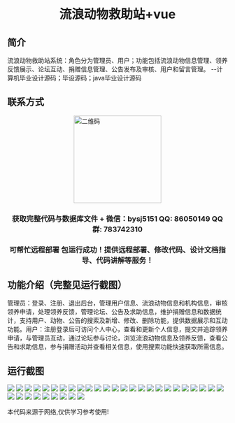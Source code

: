 <p><h1 align="center">流浪动物救助站+vue</h1></p>

## 简介
流浪动物救助站系统：角色分为管理员、用户；功能包括流浪动物信息管理、领养反馈展示、论坛互动、捐赠信息管理、公告发布及审核、用户和留言管理。    --计算机毕业设计源码；毕设源码；java毕业设计源码


## 联系方式
<img src="https://bs-1329754181.cos.ap-shanghai.myqcloud.com/wx.jpg" alt="二维码" style="display: block; margin: 0 auto;" width="200px">
<p><h3 align="center">获取完整代码与数据库文件 + 微信：bysj5151 QQ: 86050149 QQ群: 783742310</h3></p>
<p><h3 align="center">可帮忙远程部署 包运行成功！提供远程部署、修改代码、设计文档指导、代码讲解等服务！</h3></p>

## 功能介绍（完整见运行截图）
管理员：登录、注册、退出后台，管理用户信息、流浪动物信息和机构信息，审核领养申请，处理领养反馈，管理论坛、公告及求助信息，维护捐赠信息和数据统计，支持用户、动物、公告的搜索及新增、修改、删除功能，提供数据展示和互动功能。用户：注册登录后可访问个人中心，查看和更新个人信息，提交并追踪领养申请，与管理员互动，通过论坛参与讨论，浏览流浪动物信息及领养反馈，查看公告和求助信息，参与捐赠活动并查看相关信息，使用搜索功能快速获取所需信息。


## 运行截图
![](https://bs-1329754181.cos.ap-shanghai.myqcloud.com/ssm/StrayAnimalRescueStation/img/001.jpg)
![](https://bs-1329754181.cos.ap-shanghai.myqcloud.com/ssm/StrayAnimalRescueStation/img/002.jpg)
![](https://bs-1329754181.cos.ap-shanghai.myqcloud.com/ssm/StrayAnimalRescueStation/img/003.jpg)
![](https://bs-1329754181.cos.ap-shanghai.myqcloud.com/ssm/StrayAnimalRescueStation/img/004.jpg)
![](https://bs-1329754181.cos.ap-shanghai.myqcloud.com/ssm/StrayAnimalRescueStation/img/005.jpg)
![](https://bs-1329754181.cos.ap-shanghai.myqcloud.com/ssm/StrayAnimalRescueStation/img/006.jpg)
![](https://bs-1329754181.cos.ap-shanghai.myqcloud.com/ssm/StrayAnimalRescueStation/img/007.jpg)
![](https://bs-1329754181.cos.ap-shanghai.myqcloud.com/ssm/StrayAnimalRescueStation/img/008.jpg)
![](https://bs-1329754181.cos.ap-shanghai.myqcloud.com/ssm/StrayAnimalRescueStation/img/009.jpg)
![](https://bs-1329754181.cos.ap-shanghai.myqcloud.com/ssm/StrayAnimalRescueStation/img/010.jpg)
![](https://bs-1329754181.cos.ap-shanghai.myqcloud.com/ssm/StrayAnimalRescueStation/img/011.jpg)
![](https://bs-1329754181.cos.ap-shanghai.myqcloud.com/ssm/StrayAnimalRescueStation/img/012.jpg)
![](https://bs-1329754181.cos.ap-shanghai.myqcloud.com/ssm/StrayAnimalRescueStation/img/013.jpg)
![](https://bs-1329754181.cos.ap-shanghai.myqcloud.com/ssm/StrayAnimalRescueStation/img/014.jpg)
![](https://bs-1329754181.cos.ap-shanghai.myqcloud.com/ssm/StrayAnimalRescueStation/img/015.jpg)
![](https://bs-1329754181.cos.ap-shanghai.myqcloud.com/ssm/StrayAnimalRescueStation/img/016.jpg)
![](https://bs-1329754181.cos.ap-shanghai.myqcloud.com/ssm/StrayAnimalRescueStation/img/017.jpg)
![](https://bs-1329754181.cos.ap-shanghai.myqcloud.com/ssm/StrayAnimalRescueStation/img/018.jpg)
![](https://bs-1329754181.cos.ap-shanghai.myqcloud.com/ssm/StrayAnimalRescueStation/img/019.jpg)
![](https://bs-1329754181.cos.ap-shanghai.myqcloud.com/ssm/StrayAnimalRescueStation/img/020.jpg)
![](https://bs-1329754181.cos.ap-shanghai.myqcloud.com/ssm/StrayAnimalRescueStation/img/021.jpg)
![](https://bs-1329754181.cos.ap-shanghai.myqcloud.com/ssm/StrayAnimalRescueStation/img/022.jpg)
![](https://bs-1329754181.cos.ap-shanghai.myqcloud.com/ssm/StrayAnimalRescueStation/img/023.jpg)
![](https://bs-1329754181.cos.ap-shanghai.myqcloud.com/ssm/StrayAnimalRescueStation/img/024.jpg)
![](https://bs-1329754181.cos.ap-shanghai.myqcloud.com/ssm/StrayAnimalRescueStation/img/025.jpg)
![](https://bs-1329754181.cos.ap-shanghai.myqcloud.com/ssm/StrayAnimalRescueStation/img/026.jpg)
![](https://bs-1329754181.cos.ap-shanghai.myqcloud.com/ssm/StrayAnimalRescueStation/img/027.jpg)
![](https://bs-1329754181.cos.ap-shanghai.myqcloud.com/ssm/StrayAnimalRescueStation/img/028.jpg)
![](https://bs-1329754181.cos.ap-shanghai.myqcloud.com/ssm/StrayAnimalRescueStation/img/029.jpg)
![](https://bs-1329754181.cos.ap-shanghai.myqcloud.com/ssm/StrayAnimalRescueStation/img/030.jpg)
![](https://bs-1329754181.cos.ap-shanghai.myqcloud.com/ssm/StrayAnimalRescueStation/img/031.jpg)
![](https://bs-1329754181.cos.ap-shanghai.myqcloud.com/ssm/StrayAnimalRescueStation/img/032.jpg)
![](https://bs-1329754181.cos.ap-shanghai.myqcloud.com/ssm/StrayAnimalRescueStation/img/033.jpg)
![](https://bs-1329754181.cos.ap-shanghai.myqcloud.com/ssm/StrayAnimalRescueStation/img/034.jpg)

<p>本代码来源于网络,仅供学习参考使用!</p>
